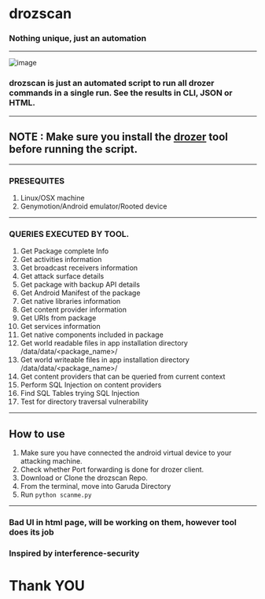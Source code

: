 # drozscan
### Nothing unique, just an automation
---

![image](https://user-images.githubusercontent.com/100226024/155892663-669e4fcc-1869-4472-95f1-10bd589f987b.png)

### drozscan is just an automated script to run all drozer commands in a single run. See the results in CLI, JSON or HTML.
---

## NOTE : Make sure you install the [drozer](https://labs.f-secure.com/tools/drozer/) tool before running the script.
---

### PRESEQUITES
1. Linux/OSX machine
2. Genymotion/Android emulator/Rooted device

---

### QUERIES EXECUTED BY TOOL.
1. Get Package complete Info
2. Get activities information
3. Get broadcast receivers information
4. Get attack surface details
5. Get package with backup API details
6. Get Android Manifest of the package
7. Get native libraries information
8. Get content provider information
9. Get URIs from package
10. Get services information
11. Get native components included in package
12. Get world readable files in app installation directory /data/data/<package_name>/
13. Get world writeable files in app installation directory /data/data/<package_name>/
14. Get content providers that can be queried from current context
15. Perform SQL Injection on content providers
16. Find SQL Tables trying SQL Injection
17. Test for directory traversal vulnerability

---


## How to use
1. Make sure you have connected the android virtual device to your attacking machine.
2. Check whether Port forwarding is done for drozer client.
3. Download or Clone the drozscan Repo.
4. From the terminal, move into Garuda Directory
5. Run ```python scanme.py```

---

### Bad UI in html page, will be working on them, however tool does its job

### Inspired by interference-security
# Thank YOU

